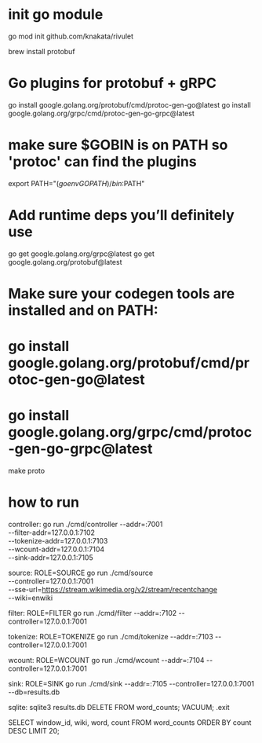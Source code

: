 # init go module
go mod init github.com/knakata/rivulet

brew install protobuf

# Go plugins for protobuf + gRPC
go install google.golang.org/protobuf/cmd/protoc-gen-go@latest
go install google.golang.org/grpc/cmd/protoc-gen-go-grpc@latest

# make sure $GOBIN is on PATH so 'protoc' can find the plugins
export PATH="$(go env GOPATH)/bin:$PATH"

# Add runtime deps you’ll definitely use
go get google.golang.org/grpc@latest
go get google.golang.org/protobuf@latest

# Make sure your codegen tools are installed and on PATH:
# go install google.golang.org/protobuf/cmd/protoc-gen-go@latest
# go install google.golang.org/grpc/cmd/protoc-gen-go-grpc@latest

make proto


# how to run
controller:
go run ./cmd/controller --addr=:7001 \
--filter-addr=127.0.0.1:7102 \
--tokenize-addr=127.0.0.1:7103 \
--wcount-addr=127.0.0.1:7104 \
--sink-addr=127.0.0.1:7105

source:
ROLE=SOURCE go run ./cmd/source \
--controller=127.0.0.1:7001 \
--sse-url=https://stream.wikimedia.org/v2/stream/recentchange \
--wiki=enwiki

filter:
ROLE=FILTER go run ./cmd/filter --addr=:7102 --controller=127.0.0.1:7001

tokenize:
ROLE=TOKENIZE go run ./cmd/tokenize --addr=:7103 --controller=127.0.0.1:7001

wcount:
ROLE=WCOUNT go run ./cmd/wcount   --addr=:7104 --controller=127.0.0.1:7001

sink:
ROLE=SINK go run ./cmd/sink --addr=:7105 --controller=127.0.0.1:7001 --db=results.db

sqlite:
sqlite3 results.db
DELETE FROM word_counts;
VACUUM;
.exit

SELECT window_id, wiki, word, count
FROM word_counts
ORDER BY count DESC
LIMIT 20;
